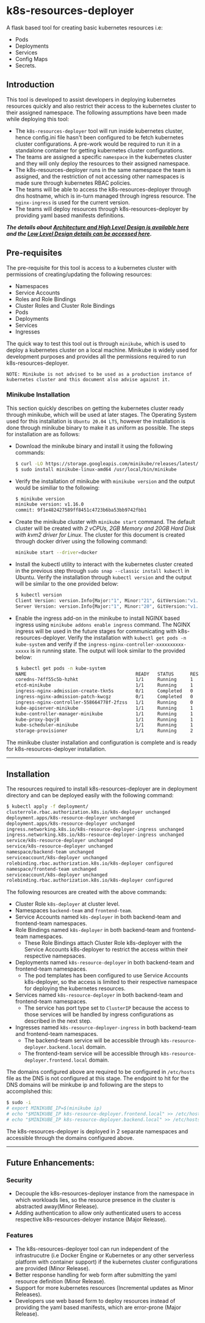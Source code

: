 # k8s-resources-deployer
A flask based tool for creating basic kubernetes resources i.e:

- Pods
- Deployments
- Services
- Config Maps
- Secrets.

## Introduction

This tool is developed to assist developers in deploying kubernetes resources quickly and also restrict their access to the kubernetes cluster to their assigned namespace. The following assumptions have been made while deploying this tool:

- The `k8s-resources-deployer` tool will run inside kubernetes cluster, hence config.ini file hasn't been configured to be fetch kubernetes cluster configurations. A pre-work would be required to run it in a standalone container for getting kubernetes cluster configurations.
- The teams are assigned a specific `namespace` in the kubernetes cluster and they will only deploy the resources to their assigned namespace.
- The k8s-resources-deployer runs in the same namespace the team is assigned, and the restriction of not accessing other namespaces is made sure through kubernetes RBAC policies.
- The teams will be able to access the k8s-resources-deployer through dns hostname, which is in-turn managed through ingress resource. The `nginx-ingress` is used for the current version.
- The teams will deploy resources through k8s-resources-deployer by providing yaml based manifests definitions.


***The details about [Architecture and High Level Design is available here](docs/architecture.md) and the [Low Level Design details can be accessed here](docs/design-lowlevel.md).***


## Pre-requisites

The pre-requisite for this tool is access to a kubernetes cluster with permissions of creating/updating the following resources:

- Namespaces
- Service Accounts
- Roles and Role Bindings
- Cluster Roles and Cluster Role Bindings
- Pods
- Deployments
- Services
- Ingresses

The quick way to test this tool out is through `minikube`, which is used to deploy a kubernetes cluster on a local machine. Minikube is widely used for development purposes and provides all the permissions required to run k8s-resources-deployer.

`NOTE: Minikube is not advised to be used as a production instance of kubernetes cluster and this document also advise against it.`


### Minikube Installation

This section quickly describes on getting the kubernetes cluster ready through minikube, which will be used at later stages. The Operating System used for this installation is `Ubuntu 20.04 LTS`, however the installation is done through minikube binary to make it as uniform as possible. The steps for installation are as follows:

- Download the minikube binary and install it using the following commands:
  ```bash
  $ curl -LO https://storage.googleapis.com/minikube/releases/latest/minikube-linux-amd64
  $ sudo install minikube-linux-amd64 /usr/local/bin/minikube
  ```

- Verify the installation of minikube with `minikube version` and the output would be similiar to the following:
  ```bash
  $ minikube version
  minikube version: v1.16.0
  commit: 9f1e482427589ff8451c4723b6ba53bb9742fbb1
  ```

- Create the minikube cluster with `minikube start` command. The default cluster will be created with *2 vCPUs, 2GB Memory and 20GB Hard Disk with kvm2 driver for Linux*. The cluster for this document is created through docker driver using the following command:
  ```bash
  minikube start --driver=docker
  ```

- Install the kubectl utility to interact with the kubernetes cluster created in the previous step through `sudo snap --classic install kubectl` in Ubuntu. Verify the installation through `kubectl version` and the output will be similar to the one provided below:
  ```bash
  $ kubectl version
  Client Version: version.Info{Major:"1", Minor:"21", GitVersion:"v1.21.1", GitCommit:"5e58841cce77d4bc13713ad2b91fa0d961e69192", GitTreeState:"clean", BuildDate:"2021-05-13T02:40:46Z", GoVersion:"go1.16.3", Compiler:"gc", Platform:"linux/amd64"}
  Server Version: version.Info{Major:"1", Minor:"20", GitVersion:"v1.20.0", GitCommit:"af46c47ce925f4c4ad5cc8d1fca46c7b77d13b38", GitTreeState:"clean", BuildDate:"2020-12-08T17:51:19Z", GoVersion:"go1.15.5", Compiler:"gc", Platform:"linux/amd64"}
  ```

- Enable the ingress add-on in the minikube to install NGINX based ingress using `minikube addons enable ingress` command. The NGINX ingress will be used in the future stages for communicating with k8s-resources-deployer. Verify the installation with `kubectl get pods -n kube-system` and verify if the `ingress-nginx-controller-xxxxxxxxxx-xxxxx` is in running state. The output will look similar to the provided below:

  ```bash
  $ kubectl get pods -n kube-system
  NAME                                        READY   STATUS      RESTARTS   AGE
  coredns-74ff55c5b-hzhkt                     1/1     Running     1          5d4h
  etcd-minikube                               1/1     Running     1          5d4h
  ingress-nginx-admission-create-tkn5s        0/1     Completed   0          157m
  ingress-nginx-admission-patch-kwcgz         0/1     Completed   0          157m
  ingress-nginx-controller-558664778f-2fzss   1/1     Running     0          157m
  kube-apiserver-minikube                     1/1     Running     1          5d4h
  kube-controller-manager-minikube            1/1     Running     1          5d4h
  kube-proxy-bqvj8                            1/1     Running     1          5d4h
  kube-scheduler-minikube                     1/1     Running     1          5d4h
  storage-provisioner                         1/1     Running     2          5d4h2
  ```

The minikube cluster installation and configuration is complete and is ready for k8s-resources-deployer installation.


---


## Installation
The resources required to install k8s-resources-deployer are in deployment directory and can be deployed easily with the following command:

```bash
$ kubectl apply -f deployment/
clusterrole.rbac.authorization.k8s.io/k8s-deployer unchanged
deployment.apps/k8s-resource-deployer unchanged
deployment.apps/k8s-resource-deployer unchanged
ingress.networking.k8s.io/k8s-resource-deployer-ingress unchanged
ingress.networking.k8s.io/k8s-resource-deployer-ingress unchanged
service/k8s-resource-deployer unchanged
service/k8s-resource-deployer unchanged
namespace/backend-team unchanged
serviceaccount/k8s-deployer unchanged
rolebinding.rbac.authorization.k8s.io/k8s-deployer configured
namespace/frontend-team unchanged
serviceaccount/k8s-deployer unchanged
rolebinding.rbac.authorization.k8s.io/k8s-deployer configured
```

The following resources are created with the above commands:
- Cluster Role `k8s-deployer` at cluster level.
- Namespaces `backend-team` and `frontend-team`.
- Service Accounts named `k8s-deployer` in both backend-team and frontend-team namespaces.
- Role Bindings named `k8s-deployer` in both backend-team and frontend-team namespaces.
  - These Role Bindings attach Cluster Role k8s-deployer with the Service Accounts k8s-deployer to restrict the access within their respective namepsaces.
- Deployments named `k8s-resource-deployer` in both backend-team and frontend-team namespaces.
  - The pod templates has been configured to use Service Accounts k8s-deployer, so the access is limited to their respective namespace for deploying the kubernetes resources.
- Services named `k8s-resource-deployer` in both backend-team and frontend-team namespaces.
  - The service has port type set to `ClusterIP` because the access to those services will be handled by ingress configurations as described in the next step.
- Ingresses named `k8s-resource-deployer-ingress` in both backend-team and frontend-team namespaces.
  - The backend-team service will be accessible through `k8s-resource-deployer.backend.local` domain.
  - The frontend-team service will be accessible through `k8s-resource-deployer.frontend.local` domain.

The domains configured above are required to be configured in `/etc/hosts` file as the DNS is not configured at this stage. The endpoint to hit for the DNS domains will be minkube ip and following are the steps to accomplshed this:
```bash
$ sudo -i
# export MINIKUBE_IP=$(minikube ip)
# echo "$MINIKUBE_IP k8s-resource-deployer.frontend.local" >> /etc/hosts
# echo "$MINIKUBE_IP k8s-resource-deployer.backend.local" >> /etc/hosts
```

The k8s-resources-deployer is deployed in 2 separate namespaces and accessible through the domains configured above.


---
## Future Enhancements:
### Security
- Decouple the k8s-resources-deployer instance from the namespace in which workloads lies, so the resource presence in the cluster is abstracted away(Minor Release).
- Adding authentication to allow only authenticated users to access respective k8s-resources-deloyer instance (Major Release).
### Features
- The k8s-resources-deployer tool can run independent of the infrastrucutre (i.e Docker Engine or Kubernetes or any other serverless platform with container support) if the kubernetes cluster configurations are provided (Minor Release).
- Better response handling for web form after submitting the yaml resource definition (Minor Release).
- Support for more kubernetes resources (Incremental updates as Minor Releases).
- Developers use web based form to deploy resources instead of providing the yaml based manifests, which are error-prone (Major Release).